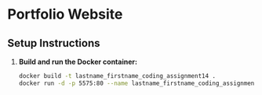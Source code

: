 # Portfolio Website

## Setup Instructions

1. **Build and run the Docker container:**
   ```bash
   docker build -t lastname_firstname_coding_assignment14 .
   docker run -d -p 5575:80 --name lastname_firstname_coding_assignment14 lastname_firstname_coding_assignment14
